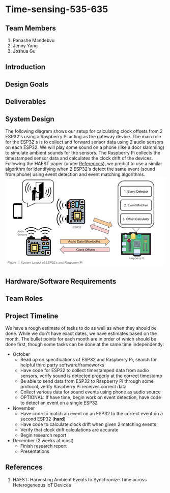 # Time-sensing-535-635

## Team Members
1. Panashe Mandebvu
2. Jenny Yang
3. Joshua Gu

## Introduction

## Design Goals

## Deliverables

## System Design
The following diagram shows our setup for calculating clock offsets from 2 ESP32's using a Raspberry Pi acting as the gateway device. The main role for the ESP32's is to collect and forward sensor data using 2 audio sensors on each ESP32. We will play some sound on a phone (like a door slamming) to simulate ambient sounds for the sensors. The Raspberry Pi collects the timestamped sensor data and calculates the clock drift of the devices. Following the HAEST paper (under [References](./README.md#References)), we predict to use a similar algorithm for identifying when 2 ESP32's detect the same event (sound from phone) using event detection and event matching algorithms.
![Figure 1](./images/figures/Figure_1.png)

## Hardware/Software Requirements

## Team Roles

## Project Timeline
We have a rough estimate of tasks to do as well as when they should be done. While we don't have exact dates, we have estimates based on the month. The bullet points for each month are in order of which should be done first, though some tasks can be done at the same time independently:

* October
  * Read up on specifications of ESP32 and Raspberry Pi, search for helpful third party software/frameworks
  * Have code for ESP32 to collect timestamped data from audio sensors, verify sound is detected properly at the correct timestamp
  * Be able to send data from ESP32 to Raspberry Pi through some protocol, verify Raspberry Pi receives correct data
  * Collect various data for sound events using phone as audio source
  * OPTIONAL: If have time, begin work on event detection, have code to detect an event on a single ESP32
* November
  * Have code to match an event on an ESP32 to the correct event on a second ESP32 (**hard**)
  * Have code to calculate clock drift when given 2 matching events
  * Verify that clock drift calculations are accurate
  * Begin research report
* December (2 weeks at most)
  * Finish research report
  * Presentations

## References
1. HAEST: Harvesting Ambient Events to Synchronize Time across Heterogeneous IoT Devices
